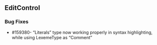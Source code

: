 ## EditControl

### Bug Fixes

* \#159380- “Literals” type now working properly in syntax highlighting, while using LexemeType as “Comment”

